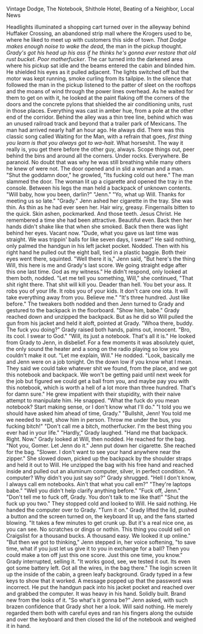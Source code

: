 
Vintage Dodge, The Notebook, Shithole Hotel, Beating of a Neighbor, Local News

  Headlights illuminated a shopping cart turned over in the alleyway behind Huffaker Crossing, an abandoned strip mall where the Krogers used to be, where he liked to meet up with customers this side of town. *That Dodge makes enough noise to wake the dead*, the man in the pickup thought. *Grady's got his head up his ass if he thinks he's gonna ever restore that old rust bucket. Poor motherfucker*. The car turned into the darkened area where his pickup sat idle and the beams entered the cabin and blinded him. He shielded his eyes as it pulled adjacent. The lights switched off but the motor was kept running, smoke curling from its tailpipe. In the silence that followed the man in the pickup listened to the patter of sleet on the rooftops and the moans of wind through the power lines overhead. As he waited for them to get on with it, he looked at the paint flaking off the corners of the doors and the concrete pylons that shielded the air conditioning units, rust in those places. Everything was cast in amber hue, from a pole at the other end of the corridor. Behind the alley was a thin tree line, behind which was an unused railroad track and beyond that a trailer park of Mexicans.
  The man had arrived nearly half an hour ago. He always did. There was this classic song called Waiting for the Man, with a refrain that goes, *first thing you learn is that you always got to wa-hait*. What horseshit. The way it really is, you get there before the other guy, always. Scope things out, peer behind the bins and around all the corners. Under rocks. Everywhere. Be paranoid. No doubt that was why he was still breathing while many others he knew of were not.
  The door opened and in slid a woman and a man. 
  "Shut the goddamn door," he growled, "Its fucking cold out here."
  The man slammed the door. The woman lit up a cigarette and opened the tray in the console. Between his legs the man held a backpack of unknown contents.
  "Will baby, how you been, darlin?"
  "Jenn."
  "Yo, what up Will. Thanks for meeting us so late."
  "Grady."
  Jenn ashed her cigarette in the tray. She was thin. As thin as he had ever seen her. Hair wiry, greasy. Fingernails bitten to the quick. Skin ashen, pockmarked. And those teeth. Jesus Christ. He remembered a time she had been attractive. Beautiful even. Back then her hands didn't shake like that when she smoked. Back then there was light behind her eyes. Vacant now.
  "Dude, what you gave us last time was straight. We was trippin' balls for like seven days, I swear!"
  He said nothing, only palmed the handgun in his left jacket pocket. Nodded. Then with his right hand he pulled out the eight ball, tied in a plastic baggie. Both their eyes went there, squinted.
  "Well there it is," Jenn said, "But here's the thing Will, this here is me and Grady's last score. We going straight edge after this one last time. God as my witness."
  He didn't respond, only looked at them both, nodded.
  "Let me tell you something, Will," she continued, "That shit right there. That shit will kill you. Deader than hell. You bet your ass. It robs you of your life. It robs you of your kids. It don't care one iota. It will take everything away from you. Believe me."
  "It's three hundred. Just like before."
  The tweakers both nodded and then Jenn turned to Grady and gestured to the backpack in the floorboard.
  "Show him, babe."
  Grady reached down and unzipped the backpack. But as he did so Will pulled the gun from his jacket and held it aloft, pointed at Grady.
  "Whoa there, buddy. The fuck you doing?"
  Grady raised both hands, palms out, innocent.
  "Bro, its cool. I swear to God."
  "Will, its just a notebook. That's all it is."
  He looked from Grady to Jenn, in disbelief. For a few moments it was absolutely quiet, the only sound the heater and a song on the radio playing so low you couldn't make it out.
  "Let me explain, Will."
  He nodded.
  "Look, basically me and Jenn were on a job tonight. On the down low if you know what I mean. They said we could take whatever shit we found, from the place, and we got this notebook and backpack. We won't be getting paid until next week for the job but figured we could get a ball from you, and maybe pay you with this notebook, which is worth a hell of a lot more than three hundred. That's for damn sure."
  He grew impatient with their stupidity, with their naive attempt to manipulate him. He snapped. "What the fuck do you mean notebook? Start making sense, or I don't know what I'll do."
  "I told you we should have asked him ahead of time, Grady."
  "Bullshit, Jenn! You told me we needed to wait, show him in person. Throw me under the bus, you fucking bitch!"
  "Don't call me a bitch, motherfucker. I'm the best thing you ever had in your life."
  "Hardly," Grady laughed.
  "Hand me that backpack. Right. Now."
  Grady looked at Will, then nodded. He reached for the bag.
  "Not you, Gomer. Let Jenn do it."
  Jenn put down her cigarette. She reached for the bag.
  "Slower. I don't want to see your hand anywhere near the zipper."
  She slowed down, picked up the backpack by the shoulder straps and held it out to Will. He unzipped the bag with his free hand and reached inside and pulled out an aluminum computer, silver, in perfect condition.
  "A computer? Why didn't you just say so?"
  Grady shrugged.
  "Hell I don't know, I always call em notebooks. Ain't that what you call em?"
  "They're laptops babe."
  "Well you didn't help clarify anything before."
  "Fuck off, Jenn."
  "Don't tell me to fuck off, Grady. You don't talk to me like that!"
	"Shut the fuck up you two."
	They stopped cold and looked to Will. He said nothing. He handed the computer over to Grady.
	"Turn it on."
	Grady lifted the lid, pushed a button and the screen turned on, the keyboard lit up, and the fans started blowing.
	"It takes a few minutes to get crunk up. But it's a real nice one, as you can see. No scratches or dings or nothin. This thing you could sell on Craigslist for a thousand bucks. A thousand easy. We looked it up online."
  "But then we got to thinking," Jenn stepped in, her voice softening, "to save time, what if you just let us give it to you in exchange for a ball? Then you could make a ton off just this one score. Just this one time, you know."
  Grady interrupted, selling it.
  "It works good, see, we tested it out. Its even got some battery left. Got all the wires, in the bag there."
  The login screen lit up the inside of the cabin, a green leafy background. Grady typed in a few keys to show that it worked. A message popped up that the password was incorrect.
  He put the handgun pack into his jacket pocket and reached over and grabbed the computer. It was heavy in his hand. Solidly  built. Brand new from the looks of it.
  "So what's it gonna be?" Jenn asked, with such brazen confidence that Grady shot her a look.
  Will said nothing. He merely regarded them both with careful eyes and ran his fingers along the outside and over the keyboard and then closed the lid of the notebook and weighed it in hand.